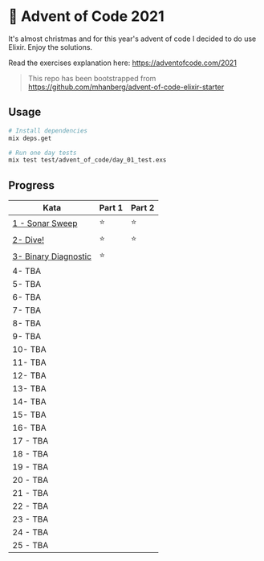 # 🎄 Advent of Code 2021

It's almost christmas and for this year's advent of code I decided to do use Elixir. Enjoy the solutions.

Read the exercises explanation here: https://adventofcode.com/2021

> This repo has been bootstrapped from https://github.com/mhanberg/advent-of-code-elixir-starter

## Usage

```bash
# Install dependencies
mix deps.get

# Run one day tests
mix test test/advent_of_code/day_01_test.exs
```

## Progress

| Kata                                                 | Part 1 | Part 2 |
| ---------------------------------------------------- | ------ | ------ |
| [1 - Sonar Sweep](lib/advent_of_code/day_01.ex)      | ⭐️      | ⭐️      |
| [2- Dive!](lib/advent_of_code/day_02.ex)             | ⭐️      | ⭐️      |
| [3- Binary Diagnostic](lib/advent_of_code/day_03.ex) | ⭐️      |        |
| 4- TBA                                               |        |        |
| 5- TBA                                               |        |        |
| 6- TBA                                               |        |        |
| 7- TBA                                               |        |        |
| 8- TBA                                               |        |        |
| 9- TBA                                               |        |        |
| 10- TBA                                              |        |        |
| 11- TBA                                              |        |        |
| 12- TBA                                              |        |        |
| 13- TBA                                              |        |        |
| 14- TBA                                              |        |        |
| 15- TBA                                              |        |        |
| 16- TBA                                              |        |        |
| 17 - TBA                                             |        |        |
| 18 - TBA                                             |        |        |
| 19 - TBA                                             |        |        |
| 20 - TBA                                             |        |        |
| 21 - TBA                                             |        |        |
| 22 - TBA                                             |        |        |
| 23 - TBA                                             |        |        |
| 24 - TBA                                             |        |        |
| 25 - TBA                                             |        |        |

